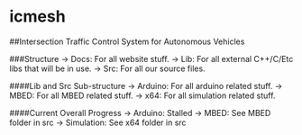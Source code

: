 # icmesh
##Intersection Traffic Control System for Autonomous Vehicles

###Structure
-> Docs: For all website stuff.
-> Lib: For all external C++/C/Etc libs that will be in use.
-> Src: For all our source files.

####Lib and Src Sub-structure
-> Arduino: For all arduino related stuff.
-> MBED: For all MBED related stuff.
-> x64: For all simulation related stuff.


####Current Overall Progress
-> Arduino: Stalled
-> MBED: See MBED folder in src
-> Simulation: See x64 folder in src